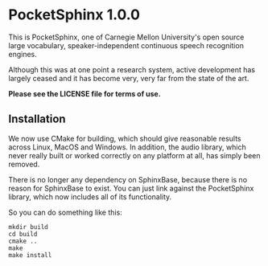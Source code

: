 PocketSphinx 1.0.0
===============================================================================

This is PocketSphinx, one of Carnegie Mellon University's open source large
vocabulary, speaker-independent continuous speech recognition engines.

Although this was at one point a research system, active development
has largely ceased and it has become very, very far from the state of the art.

**Please see the LICENSE file for terms of use.**

Installation
------------------------------------------------------------------------------

We now use CMake for building, which should give reasonable results
across Linux, MacOS and Windows.  In addition, the audio library,
which never really built or worked correctly on any platform at all,
has simply been removed.

There is no longer any dependency on SphinxBase, because there is no
reason for SphinxBase to exist.  You can just link against the
PocketSphinx library, which now includes all of its functionality.

So you can do something like this:

```
mkdir build
cd build
cmake ..
make
make install
```


